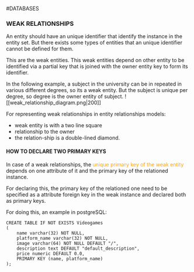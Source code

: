 #DATABASES 

### WEAK RELATIONSHIPS

An entity should have an unique identifier that identify the instance in the entity set. But there exists some types of entities that an unique identifier cannot be defined for them. 

This are the weak entities. This weak entities depend on other entity to be identified via a partial key that is joined with the owner entity key to form its identifier. 

In the following example, a subject in the university can be in repeated in various different degrees, so its a weak entity. But the subject is unique per degree, so degree is the owner entity of subject. 
![[weak_relationship_diagram.png|200]]

For representing weak relationships in entity relationships models: 

* weak entity is with a two line square
* relationship to the owner
* the relation-ship is a double-lined diamond. 
#### HOW TO DECLARE TWO PRIMARY KEYS


In case of a weak relationships, the <span style="color:orange;">unique primary key of the weak entity</span> depends on one attribute of it and the primary key of the relationed instance. 

For declaring this, the primary key of the relationed one need to be specified as a attribute foreign key in the weak instance and declared both as primary keys. 

For doing this, an example in postgreSQL: 

```PostgreSQL
CREATE TABLE IF NOT EXISTS Videogames  
(  
    name varchar(32) NOT NULL,  
    platform_name varchar(32) NOT NULL,  
    image varchar(64) NOT NULL DEFAULT "/",  
    description text DEFAULT "default_description",  
    price numeric DEFAULT 0.0,   
    PRIMARY KEY (name, platform_name)  
);
```
